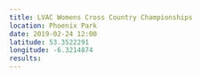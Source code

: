 ```yaml
---
title: LVAC Womens Cross Country Championships
location: Phoenix Park
date: 2019-02-24 12:00
latitude: 53.3522291
longitude: -6.3214874
results:
---
```

